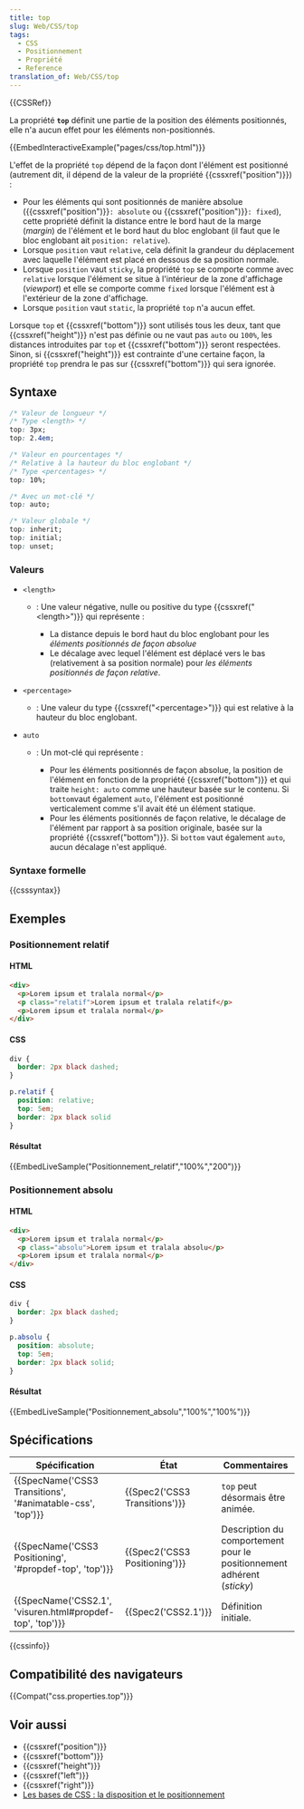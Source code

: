 ```yaml
---
title: top
slug: Web/CSS/top
tags:
  - CSS
  - Positionnement
  - Propriété
  - Reference
translation_of: Web/CSS/top
---
```


{{CSSRef}}

La propriété **`top`** définit une partie de la position des éléments positionnés, elle n'a aucun effet pour les éléments non-positionnés.

{{EmbedInteractiveExample("pages/css/top.html")}}

L'effet de la propriété `top` dépend de la façon dont l'élément est positionné (autrement dit, il dépend de la valeur de la propriété {{cssxref("position")}}) :

- Pour les éléments qui sont positionnés de manière absolue ({{cssxref("position")}}`: absolute` ou {{cssxref("position")}}`: fixed`), cette propriété définit la distance entre le bord haut de la marge (_margin_) de l'élément et le bord haut du bloc englobant (il faut que le bloc englobant ait `position: relative`).
- Lorsque `position` vaut `relative`, cela définit la grandeur du déplacement avec laquelle l'élément est placé en dessous de sa position normale.
- Lorsque `position` vaut `sticky`, la propriété `top` se comporte comme avec `relative` lorsque l'élément se situe à l'intérieur de la zone d'affichage (_viewport_) et elle se comporte comme `fixed` lorsque l'élément est à l'extérieur de la zone d'affichage.
- Lorsque `position` vaut `static`, la propriété `top` n'a aucun effet.

Lorsque `top` et {{cssxref("bottom")}} sont utilisés tous les deux, tant que {{cssxref("height")}} n'est pas définie ou ne vaut pas `auto` ou `100%`, les distances introduites par `top` et {{cssxref("bottom")}} seront respectées. Sinon, si {{cssxref("height")}} est contrainte d'une certaine façon, la propriété `top` prendra le pas sur {{cssxref("bottom")}} qui sera ignorée.

## Syntaxe

```css
/* Valeur de longueur */
/* Type <length> */
top: 3px;
top: 2.4em;

/* Valeur en pourcentages */
/* Relative à la hauteur du bloc englobant */
/* Type <percentages> */
top: 10%;

/* Avec un mot-clé */
top: auto;

/* Valeur globale */
top: inherit;
top: initial;
top: unset;
```

### Valeurs

- `<length>`

  - : Une valeur négative, nulle ou positive du type {{cssxref("&lt;length&gt;")}} qui représente :

    - La distance depuis le bord haut du bloc englobant pour les _éléments positionnés de façon absolue_
    - Le décalage avec lequel l'élément est déplacé vers le bas (relativement à sa position normale) pour _les éléments positionnés de façon relative_.

- `<percentage>`
  - : Une valeur du type {{cssxref("&lt;percentage&gt;")}} qui est relative à la hauteur du bloc englobant.
- `auto`

  - : Un mot-clé qui représente :

    - Pour les éléments positionnés de façon absolue, la position de l'élément en fonction de la propriété {{cssxref("bottom")}} et qui traite `height: auto` comme une hauteur basée sur le contenu. Si `bottom`vaut également `auto`, l'élément est positionné verticalement comme s'il avait été un élément statique.
    - Pour les éléments positionnés de façon relative, le décalage de l'élément par rapport à sa position originale, basée sur la propriété {{cssxref("bottom")}}. Si `bottom` vaut également `auto`, aucun décalage n'est appliqué.

### Syntaxe formelle

{{csssyntax}}

## Exemples

### Positionnement relatif

#### HTML

```html
<div>
  <p>Lorem ipsum et tralala normal</p>
  <p class="relatif">Lorem ipsum et tralala relatif</p>
  <p>Lorem ipsum et tralala normal</p>
</div>
```

#### CSS

```css
div {
  border: 2px black dashed;
}

p.relatif {
  position: relative;
  top: 5em;
  border: 2px black solid
}
```

#### Résultat

{{EmbedLiveSample("Positionnement_relatif","100%","200")}}

### Positionnement absolu

#### HTML

```html
<div>
  <p>Lorem ipsum et tralala normal</p>
  <p class="absolu">Lorem ipsum et tralala absolu</p>
  <p>Lorem ipsum et tralala normal</p>
</div>
```

#### CSS

```css
div {
  border: 2px black dashed;
}

p.absolu {
  position: absolute;
  top: 5em;
  border: 2px black solid;
}
```

#### Résultat

{{EmbedLiveSample("Positionnement_absolu","100%","100%")}}

## Spécifications

| Spécification                                                                | État                                     | Commentaires                                                           |
| ---------------------------------------------------------------------------- | ---------------------------------------- | ---------------------------------------------------------------------- |
| {{SpecName('CSS3 Transitions', '#animatable-css', 'top')}} | {{Spec2('CSS3 Transitions')}} | `top` peut désormais être animée.                                      |
| {{SpecName('CSS3 Positioning', '#propdef-top', 'top')}}     | {{Spec2('CSS3 Positioning')}} | Description du comportement pour le positionnement adhérent (_sticky_) |
| {{SpecName('CSS2.1', 'visuren.html#propdef-top', 'top')}} | {{Spec2('CSS2.1')}}                 | Définition initiale.                                                   |

{{cssinfo}}

## Compatibilité des navigateurs

{{Compat("css.properties.top")}}

## Voir aussi

- {{cssxref("position")}}
- {{cssxref("bottom")}}
- {{cssxref("height")}}
- {{cssxref("left")}}
- {{cssxref("right")}}
- [Les bases de CSS : la disposition et le positionnement](/fr/Apprendre/CSS/Les_bases/La_disposition#Le_positionnement)
